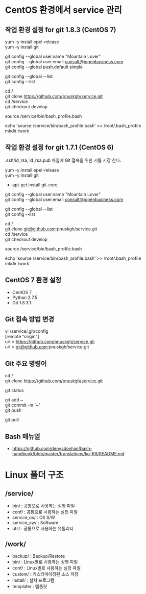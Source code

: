 # CentOS 환경에서 service 관리

## 작업 환경 설정 for git 1.8.3 (CentOS 7)

yum -y install epel-release  
yum -y install git  

git config --global user.name "Mountain Lover"  
git config --global user.email consult@jopenbusiness.com  
git config --global push.default simple  

git config --global --list  
git config --list  

cd /  
git clone https://github.com/pnuskgh/service.git  
cd /service  
git checkout develop  

source /service/bin/bash_profile.bash  

echo 'source /service/bin/bash_profile.bash' >> /root/.bash_profile  
mkdir /work

## 작업 환경 설정 for git 1.7.1 (CentOS 6)

.ssh/id_rsa, id_rsa.pub 파일에 Git 접속을 위한 키를 저장 한다.  

yum -y install epel-release  
yum -y install git  
* apt-get install git-core  

git config --global user.name "Mountain Lover"  
git config --global user.email consult@jopenbusiness.com  

git config --global --list  
git config --list  

cd /  
git clone git@github.com:pnuskgh/service.git    
cd /service  
git checkout develop  

source /service/bin/bash_profile.bash  

echo 'source /service/bin/bash_profile.bash' >> /root/.bash_profile  
mkdir /work  

## CentOS 7 환경 설정

* CentOS 7
* Python 2.7.5
* Git 1.8.3.1

## Git 접속 방법 변경
vi /service/.git/config  
    [remote "origin"]  
        url = https://github.com/pnuskgh/service.git  
        url = git@github.com:pnuskgh/service.git  

## Git 주요 명령어

cd /  
git clone https://github.com/pnuskgh/service.git  

git status  

git add ~  
git commit -m '~'  
git push  

git pull  

## Bash 매뉴얼

* https://github.com/denysdovhan/bash-handbook/blob/master/translations/ko-KR/README.md

# Linux 폴더 구조

## /service/

* bin/ : 공통으로 사용하는 실행 파일
* conf/ : 공통으로 사용하는 설정 파일
* service_os/ : OS S/W
* service_sw/ : Software
* util/ : 공통으로 사용하는 유틸리티

## /work/

* backup/ : Backup/Restore
* bin/ : Linux별로 사용하는 실행 파일
* conf/ : Linux별로 사용하는 설정 파일
* custom/ : 커스터마이징된 소스 저장
* install/ : 설치 프로그램
* template/ : 템플릿

